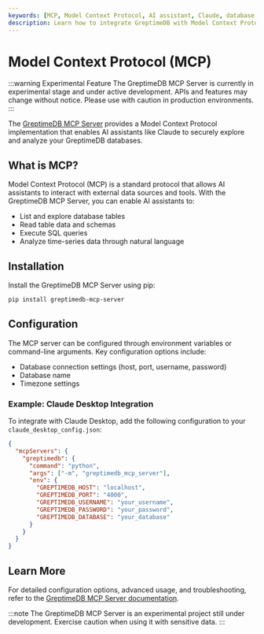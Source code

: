 ```yaml
---
keywords: [MCP, Model Context Protocol, AI assistant, Claude, database integration]
description: Learn how to integrate GreptimeDB with Model Context Protocol (MCP) for AI assistants to explore and analyze your time-series data.
---
```


# Model Context Protocol (MCP)

:::warning Experimental Feature
The GreptimeDB MCP Server is currently in experimental stage and under active development. APIs and features may change without notice. Please use with caution in production environments.
:::

The [GreptimeDB MCP Server](https://github.com/GreptimeTeam/greptimedb-mcp-server) provides a Model Context Protocol implementation that enables AI assistants like Claude to securely explore and analyze your GreptimeDB databases.

## What is MCP?

Model Context Protocol (MCP) is a standard protocol that allows AI assistants to interact with external data sources and tools. With the GreptimeDB MCP Server, you can enable AI assistants to:

- List and explore database tables
- Read table data and schemas
- Execute SQL queries
- Analyze time-series data through natural language

## Installation

Install the GreptimeDB MCP Server using pip:

```bash
pip install greptimedb-mcp-server
```

## Configuration

The MCP server can be configured through environment variables or command-line arguments. Key configuration options include:

- Database connection settings (host, port, username, password)
- Database name
- Timezone settings

### Example: Claude Desktop Integration

To integrate with Claude Desktop, add the following configuration to your `claude_desktop_config.json`:

```json
{
  "mcpServers": {
    "greptimedb": {
      "command": "python",
      "args": ["-m", "greptimedb_mcp_server"],
      "env": {
        "GREPTIMEDB_HOST": "localhost",
        "GREPTIMEDB_PORT": "4000",
        "GREPTIMEDB_USERNAME": "your_username",
        "GREPTIMEDB_PASSWORD": "your_password",
        "GREPTIMEDB_DATABASE": "your_database"
      }
    }
  }
}
```

## Learn More

For detailed configuration options, advanced usage, and troubleshooting, refer to the [GreptimeDB MCP Server documentation](https://github.com/GreptimeTeam/greptimedb-mcp-server).

:::note
The GreptimeDB MCP Server is an experimental project still under development. Exercise caution when using it with sensitive data.
:::